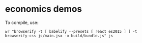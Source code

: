 # economics demos

To compile, use:

    wr "browserify -t [ babelify --presets [ react es2015 ] ] -t browserify-css js/main.jsx -o build/bundle.js" js

